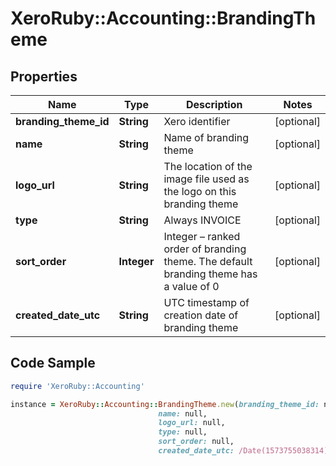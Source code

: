 # XeroRuby::Accounting::BrandingTheme

## Properties

Name | Type | Description | Notes
------------ | ------------- | ------------- | -------------
**branding_theme_id** | **String** | Xero identifier | [optional] 
**name** | **String** | Name of branding theme | [optional] 
**logo_url** | **String** | The location of the image file used as the logo on this branding theme | [optional] 
**type** | **String** | Always INVOICE | [optional] 
**sort_order** | **Integer** | Integer – ranked order of branding theme. The default branding theme has a value of 0 | [optional] 
**created_date_utc** | **String** | UTC timestamp of creation date of branding theme | [optional] 

## Code Sample

```ruby
require 'XeroRuby::Accounting'

instance = XeroRuby::Accounting::BrandingTheme.new(branding_theme_id: null,
                                 name: null,
                                 logo_url: null,
                                 type: null,
                                 sort_order: null,
                                 created_date_utc: /Date(1573755038314)/)
```


